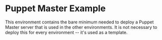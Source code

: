 Puppet Master Example
=====================

This environment contains the bare minimum needed to deploy a Puppet Master server that is used in the other environments. It is not necessary to deploy this for every environment -- it's used as a template.
